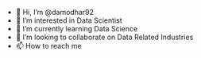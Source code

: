 - 👋 Hi, I’m @damodhar92
- 👀 I’m interested in Data Scientist
- 🌱 I’m currently learning Data Science 
- 💞️ I’m looking to collaborate on Data Related Industries
- 📫 How to reach me 

<!---
damodhar92/damodhar92 is a ✨ special ✨ repository because its `README.md` (this file) appears on your GitHub profile.
You can click the Preview link to take a look at your changes.
--->

